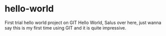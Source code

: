# hello-world
First trial hello world project on GIT
Hello World,
Salus over here, just wanna say this is my first time using GIT and it is quite impressive.
